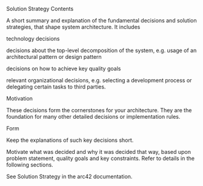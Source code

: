 Solution Strategy
Contents

A short summary and explanation of the fundamental decisions and solution strategies, that shape system architecture. It includes

technology decisions

decisions about the top-level decomposition of the system, e.g. usage of an architectural pattern or design pattern

decisions on how to achieve key quality goals

relevant organizational decisions, e.g. selecting a development process or delegating certain tasks to third parties.

Motivation

These decisions form the cornerstones for your architecture. They are the foundation for many other detailed decisions or implementation rules.

Form

Keep the explanations of such key decisions short.

Motivate what was decided and why it was decided that way, based upon problem statement, quality goals and key constraints. Refer to details in the following sections.

See Solution Strategy in the arc42 documentation.
